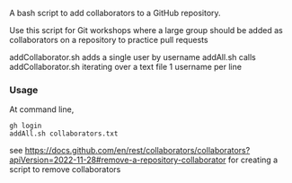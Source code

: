 A bash script to add collaborators to a GitHub repository.

Use this script for Git workshops where a large group should be added as collaborators on a repository to practice pull requests

addCollaborator.sh adds a single user by username
addAll.sh calls addCollaborator.sh iterating over a text file 1 username per line

### Usage
At command line, 
```
gh login
addAll.sh collaborators.txt
```

see https://docs.github.com/en/rest/collaborators/collaborators?apiVersion=2022-11-28#remove-a-repository-collaborator for creating a script to remove collaborators
